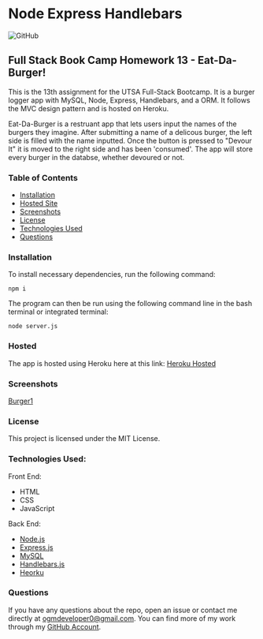 # Node Express Handlebars
![GitHub](https://img.shields.io/github/license/ogmedina/burger)

## Full Stack Book Camp Homework 13 - Eat-Da-Burger!
This is the 13th assignment for the UTSA Full-Stack Bootcamp. It is a burger logger app with MySQL, Node, Express, Handlebars, and a ORM. It follows the MVC design pattern and is hosted on Heroku.

Eat-Da-Burger is a restruant app that lets users input the names of the burgers they imagine. After submitting a name of a delicous burger, the left side is filled with the name inputted. Once the button is pressed to "Devour It" it is moved to the right side and has been 'consumed'. The app will store every burger in the databse, whether devoured or not.

### Table of Contents

* [Installation](#installation)
* [Hosted Site](#hosted)
* [Screenshots](#screenshots)
* [License](#license)
* [Technologies Used](#technologies%20used)
* [Questions](#questions)

### Installation
To install necessary dependencies, run the following command:
```
npm i
```
The program can then be run using the following command line in the bash terminal or integrated terminal:
```
node server.js
```
### Hosted
The app is hosted using Heroku here at this link: [Heroku Hosted](https://desolate-eyrie-88412.herokuapp.com/)

### Screenshots 
[Burger1]()

### License
This project is licensed under the MIT License. 

### Technologies Used:
Front End: 
* HTML
* CSS
* JavaScript

Back End:
* [Node.js](https://nodejs.org/en/)
* [Express.js](https://expressjs.com/)
* [MySQL](https://www.mysql.com/)
* [Handlebars.js](https://handlebarsjs.com/)
* [Heorku](https://www.heroku.com)

### Questions
If you have any questions about the repo, open an issue or contact me directly at ogmdeveloper0@gmail.com. You can find more of my work through my [GitHub Account](https://github.com/ogmedina/).



